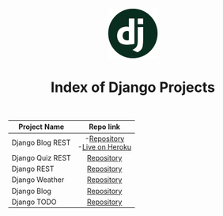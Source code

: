 <p align="center"> 
    <img src='django-logo.png' height=100>
    <h1 align="center">Index of Django Projects</h1>
</p> 
<br/>
 
  | Project Name | Repo link                                                      |
  |--------------|:--------------------------------------------------------------:|
  |Django Blog REST| -[Repository](https://github.com/SemihDurmus/Django__Blog.git)<br/>-[Live on Heroku](https://fs-blog-backend.herokuapp.com/)|  
  |Django Quiz REST| [Repository](https://github.com/SemihDurmus/Django_Quiz)     |                                     
  |Django REST   | [Repository](https://github.com/SemihDurmus/Django_REST)       |                                     
  |Django Weather| [Repository](https://github.com/SemihDurmus/Django_Weather_App)|                                     
  |Django Blog   | [Repository](https://github.com/SemihDurmus/Django__Blog.git)  |                                     
  |Django TODO   | [Repository](https://github.com/SemihDurmus/Django_TODO)       |                                     
  
